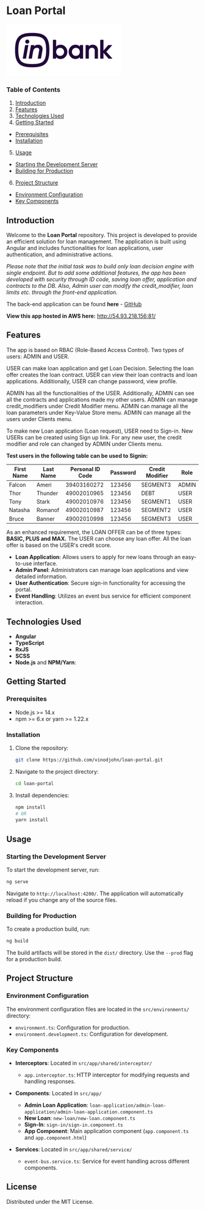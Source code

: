 # Loan Portal

![Loan Portal](src/assets/inbank-logo.png)

### Table of Contents

1. [Introduction](#introduction)
2. [Features](#features)
3. [Technologies Used](#technologies-used)
4. [Getting Started](#getting-started)
  - [Prerequisites](#prerequisites)
  - [Installation](#installation)
5. [Usage](#usage)
  - [Starting the Development Server](#starting-the-development-server)
  - [Building for Production](#building-for-production)
6. [Project Structure](#project-structure)
  - [Environment Configuration](#environment-configuration)
  - [Key Components](#key-components)

## Introduction

Welcome to the **Loan Portal** repository. This project is developed to provide an efficient solution for loan management. The application is built using Angular and includes functionalities for loan applications, user authentication, and administrative actions.

_Please note that the initial task was to build only loan decision engine with single endpoint. But to add some
additional features, the app has been developed with security through ID code, saving loan offer, application and contracts to
the DB. Also, Admin user can modify the credit_modifier, loan limits etc. through the front-end application._

The back-end application can be found **here** - [GitHub](https://github.com/vinodjohn/inloan-server)

**View this app hosted in AWS here:**  http://54.93.218.156:81/

## Features

The app is based on RBAC (Role-Based Access Control). Two types of users: ADMIN and USER.

USER can make loan application and get Loan Decision. Selecting the loan offer creates the loan contract. USER can view their loan contracts and loan applications.
Additionally, USER can change password, view profile.

ADMIN has all the functionalities of the USER. 
Additionally, ADMIN can see all the contracts and applications made my other users.
ADMIN can manage credit_modifiers under Credit Modifier menu.
ADMIN can manage all the loan parameters under Key-Value Store menu.
ADMIN can manage all the users under Clients menu.


To make new Loan application (Loan request), USER need to Sign-in. New USERs can be created using Sign up link.
For any new user, the credit modifier and role can changed by ADMIN under Clients menu.

**Test users in the following table can be used to Signin:**

| First Name  | Last Name  | Personal ID Code | Password | Credit Modifier        | Role   |
|-------------|------------|------------------|----------|------------------------|--------|
| Falcon      | Ameri      | 39403160272      | 123456   | SEGMENT3 | ADMIN  |
| Thor        | Thunder    | 49002010965      | 123456   | DEBT   | USER   |
| Tony        | Stark      | 49002010976      | 123456   | SEGMENT1 | USER   |
| Natasha     | Romanof    | 49002010987      | 123456   | SEGMENT2 | USER   |
| Bruce       | Banner     | 49002010998      | 123456   | SEGMENT3 | USER   |

As an enhanced requirement, the LOAN OFFER can be of three types: **BASIC, PLUS and MAX.** The USER can choose any loan offer.
All the loan offer is based on the USER's credit score.

- **Loan Application**: Allows users to apply for new loans through an easy-to-use interface.
- **Admin Panel**: Administrators can manage loan applications and view detailed information.
- **User Authentication**: Secure sign-in functionality for accessing the portal.
- **Event Handling**: Utilizes an event bus service for efficient component interaction.

## Technologies Used
- **Angular**
- **TypeScript**
- **RxJS**
- **SCSS**
- **Node.js** and **NPM/Yarn**:
## Getting Started

### Prerequisites

- Node.js >= 14.x
- npm >= 6.x or yarn >= 1.22.x

### Installation

1. Clone the repository:
   ```sh
   git clone https://github.com/vinodjohn/loan-portal.git
   ```
2. Navigate to the project directory:
   ```sh
   cd loan-portal
   ```
3. Install dependencies:
   ```sh
   npm install
   # OR
   yarn install
   ```
## Usage

### Starting the Development Server

To start the development server, run:
```sh
ng serve
```
Navigate to `http://localhost:4200/`. The application will automatically reload if you change any of the source files.

### Building for Production

To create a production build, run:
```sh
ng build
```
The build artifacts will be stored in the `dist/` directory. Use the `--prod` flag for a production build.

## Project Structure

### Environment Configuration

The environment configuration files are located in the `src/environments/` directory:
- `environment.ts`: Configuration for production.
- `environment.development.ts`: Configuration for development.

### Key Components

- **Interceptors**: Located in `src/app/shared/interceptor/`
  - `app.interceptor.ts`: HTTP interceptor for modifying requests and handling responses.

- **Components**: Located in `src/app/`
  - **Admin Loan Application**: `loan-application/admin-loan-application/admin-loan-application.component.ts`
  - **New Loan**: `new-loan/new-loan.component.ts`
  - **Sign-In**: `sign-in/sign-in.component.ts`
  - **App Component**: Main application component (`app.component.ts` and `app.component.html`)

- **Services**: Located in `src/app/shared/service/`
  - `event-bus.service.ts`: Service for event handling across different components.
## License

Distributed under the MIT License.
